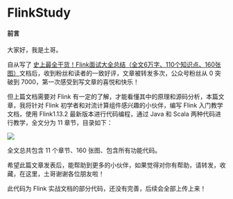 # FlinkStudy

#### 前言

大家好，我是土哥。

自从写了 [史上最全干货！Flink面试大全总结（全文6万字、110个知识点、160张图）](https://mp.weixin.qq.com/s?__biz=Mzg5NDY3NzIwMA==&mid=2247497240&idx=1&sn=954c0702a2d842f9facb4e36c8c44563&chksm=c0194fa7f76ec6b1f8b41e96ca6347b0e0da7fea3077cbed02ed862a0f3e335289eda3153924&token=299008056&lang=zh_CN#rd)文档后，收到粉丝和读者的一致好评，文章被转发多次，公众号粉丝从 0 突破到 7000，第一次感受到写文章的喜悦和快乐！

但上篇文档需要对 Flink 有一定的了解，才能看懂其中的原理和源码分析，本篇文章，我将针对 Flink 初学者和对流计算组件感兴趣的小伙伴，编写 Flink 入门教学文档，使用 Flink1.13.2 最新版本进行代码编程，通过 Java 和 Scala 两种代码进行教学，全文分为 11 章节，目录如下：


![](https://files.mdnice.com/user/19005/80ef0685-a70a-492c-b5d0-bb847eeda49e.png)


全文总共包含 11 个章节、160 张图、包含所有功能代码。

希望此篇文章发表后，能帮助到更多的小伙伴，如果觉得对你有帮助，请转发，收藏，在这里，土哥谢谢各位朋友啦！

此代码为 Flink 实战文档的部分代码，还没有完善，后续会全部上传上来！